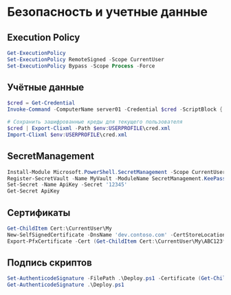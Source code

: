 # Безопасность и учетные данные

## Execution Policy

```powershell
Get-ExecutionPolicy
Set-ExecutionPolicy RemoteSigned -Scope CurrentUser
Set-ExecutionPolicy Bypass -Scope Process -Force
```

## Учётные данные

```powershell
$cred = Get-Credential
Invoke-Command -ComputerName server01 -Credential $cred -ScriptBlock { hostname }

# Сохранить зашифрованные креды для текущего пользователя
$cred | Export-Clixml -Path $env:USERPROFILE\cred.xml
Import-Clixml $env:USERPROFILE\cred.xml
```

## SecretManagement

```powershell
Install-Module Microsoft.PowerShell.SecretManagement -Scope CurrentUser
Register-SecretVault -Name MyVault -ModuleName SecretManagement.KeePass -VaultParameters @{ Path='C:\Secrets\vault.kdbx' }
Set-Secret -Name ApiKey -Secret '12345'
Get-Secret ApiKey
```

## Сертификаты

```powershell
Get-ChildItem Cert:\CurrentUser\My
New-SelfSignedCertificate -DnsName 'dev.contoso.com' -CertStoreLocation Cert:\LocalMachine\My
Export-PfxCertificate -Cert (Get-ChildItem Cert:\CurrentUser\My\ABC123*) -FilePath .\cert.pfx -Password (ConvertTo-SecureString 'StrongPass1!' -AsPlainText -Force)
```

## Подпись скриптов

```powershell
Set-AuthenticodeSignature -FilePath .\Deploy.ps1 -Certificate (Get-ChildItem Cert:\CurrentUser\My\ABC123*)
Get-AuthenticodeSignature .\Deploy.ps1
```
